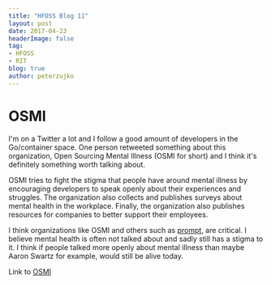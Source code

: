 ```yaml
---
title: "HFOSS Blog 11"
layout: post 
date: 2017-04-23
headerImage: false
tag:
- HFOSS
- RIT
blog: true
author: peterzujko
---
```


# OSMI
I'm on a Twitter a lot and I follow a good amount of developers in the Go/container space. One person retweeted something about this organization, Open Sourcing Mental Illness (OSMI for short) and I think it's definitely something worth talking about. 

OSMI tries to fight the stigma that people have around mental illness by encouraging developers to speak openly about their experiences and struggles. The organization also collects and publishes surveys about mental health in the workplace. Finally, the organization also publishes resources for companies to better support their employees. 

I think organizations like OSMI and others such as [prompt](http://mhprompt.org/), are critical. I believe mental health is often not talked about and sadly still has a stigma to it. I think if people talked more openly about mental illness than maybe Aaron Swartz for example, would still be alive today.

Link to [OSMI](https://osmihelp.org/)
